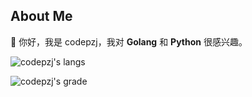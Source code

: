 ## About Me

👋 你好，我是 codepzj，我对 **Golang** 和 **Python** 很感兴趣。

![codepzj's langs](https://github-readme-stats.vercel.app/api/top-langs/?username=codepzj)

![codepzj's grade](https://github-readme-stats.vercel.app/api?username=codepzj&show_icons=true)

